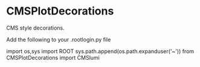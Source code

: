 # CMSPlotDecorations
CMS style decorations.

Add the following to your .rootlogin.py file

import os,sys
import ROOT
sys.path.append(os.path.expanduser('~'))
from CMSPlotDecorations import CMSlumi
